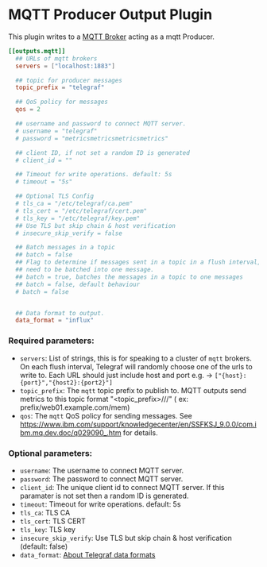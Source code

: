 # MQTT Producer Output Plugin

This plugin writes to a [MQTT Broker](http://http://mqtt.org/) acting as a mqtt Producer.

```toml
[[outputs.mqtt]]
  ## URLs of mqtt brokers
  servers = ["localhost:1883"]

  ## topic for producer messages
  topic_prefix = "telegraf"

  ## QoS policy for messages
  qos = 2

  ## username and password to connect MQTT server.
  # username = "telegraf"
  # password = "metricsmetricsmetricsmetrics"

  ## client ID, if not set a random ID is generated
  # client_id = ""

  ## Timeout for write operations. default: 5s
  # timeout = "5s"

  ## Optional TLS Config
  # tls_ca = "/etc/telegraf/ca.pem"
  # tls_cert = "/etc/telegraf/cert.pem"
  # tls_key = "/etc/telegraf/key.pem"
  ## Use TLS but skip chain & host verification
  # insecure_skip_verify = false

  ## Batch messages in a topic
  ## batch = false
  ## Flag to determine if messages sent in a topic in a flush interval,
  ## need to be batched into one message.
  ## batch = true, batches the messages in a topic to one messages
  ## batch = false, default behaviour
  # batch = false


  ## Data format to output.
  data_format = "influx"
```

### Required parameters:

* `servers`: List of strings, this is for speaking to a cluster of `mqtt` brokers. On each flush interval, Telegraf will randomly choose one of the urls to write to. Each URL should just include host and port e.g. -> `["{host}:{port}","{host2}:{port2}"]`
* `topic_prefix`: The `mqtt` topic prefix to publish to. MQTT outputs send metrics to this topic format "<topic_prefix>/<hostname>/<pluginname>/" ( ex: prefix/web01.example.com/mem)
* `qos`: The `mqtt` QoS policy for sending messages. See https://www.ibm.com/support/knowledgecenter/en/SSFKSJ_9.0.0/com.ibm.mq.dev.doc/q029090_.htm for details.

### Optional parameters:
* `username`: The username to connect MQTT server.
* `password`: The password to connect MQTT server.
* `client_id`: The unique client id to connect MQTT server. If this paramater is not set then a random ID is generated.
* `timeout`: Timeout for write operations. default: 5s
* `tls_ca`: TLS CA
* `tls_cert`: TLS CERT
* `tls_key`: TLS key
* `insecure_skip_verify`: Use TLS but skip chain & host verification (default: false)
* `data_format`: [About Telegraf data formats](https://github.com/influxdata/telegraf/blob/master/docs/DATA_FORMATS_OUTPUT.md)
